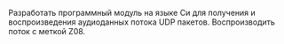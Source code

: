 Разработать программный модуль на языке Си для получения и воспроизведения аудиоданных потока UDP пакетов. Воспроизводить поток с меткой Z08.
